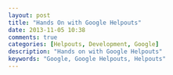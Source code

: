 ```yaml
---
layout: post
title: "Hands On with Google Helpouts"
date: 2013-11-05 10:38
comments: true
categories: [Helpouts, Development, Google]
description: "Hands on with Google Helpouts"
keywords: "Google, Google Helpouts, Helpouts"
---
```


